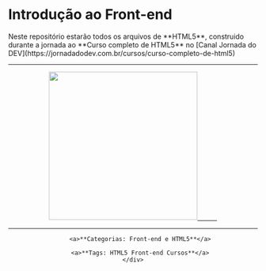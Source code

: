 # Introdução ao Front-end

<p>
    <a align="center"> Neste repositório estarão todos os arquivos de **HTML5**, construido durante a jornada ao **Curso completo de HTML5** no</a> [Canal      Jornada do DEV](https://jornadadodev.com.br/cursos/curso-completo-de-html5)

</p>

<div style="display: inline_block"  align="center"> 
    
**************************************************************

<a href="https://jornadadodev.com.br/cursos/curso-completo-de-html5">
<img height="300" src= "https://user-images.githubusercontent.com/78920317/196547047-42ba4eab-1bde-4bd6-9229-dee2c1c33681.png"/>
    &nbsp;&nbsp;&nbsp;&nbsp;&nbsp;&nbsp;&nbsp;&nbsp;&nbsp;</a>

**************************************************************

<p>
    </div>
        <div style="display: inline_block" align="center">
    
        <a>**Categorias: Front-end e HTML5**</a>
    
        <a>**Tags: HTML5 Front-end Cursos**</a>
    </div>
</p>

